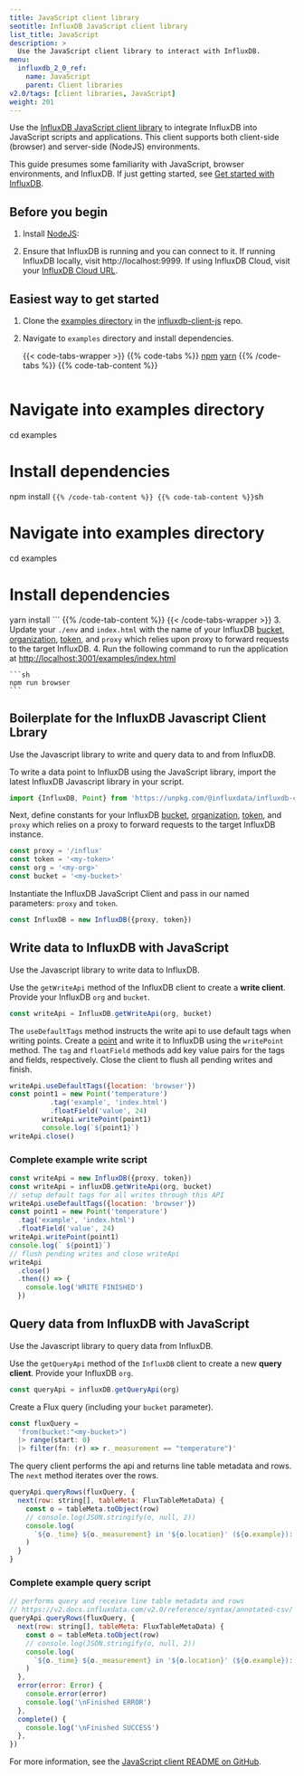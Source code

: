 ```yaml
---
title: JavaScript client library
seotitle: InfluxDB JavaScript client library
list_title: JavaScript
description: >
  Use the JavaScript client library to interact with InfluxDB.
menu:
  influxdb_2_0_ref:
    name: JavaScript
    parent: Client libraries
v2.0/tags: [client libraries, JavaScript]
weight: 201
---
```


Use the [InfluxDB JavaScript client library](https://github.com/influxdata/influxdb-client-js) to integrate InfluxDB into JavaScript scripts and applications. This client supports both client-side (browser) and server-side (NodeJS) environments. 

This guide presumes some familiarity with JavaScript, browser environments, and InfluxDB.
If just getting started, see [Get started with InfluxDB](/v2.0/get-started/).

## Before you begin

1. Install [NodeJS](https://nodejs.org/en/download/package-manager/):

2. Ensure that InfluxDB is running and you can connect to it.
   If running InfluxDB locally, visit http://localhost:9999.
   If using InfluxDB Cloud, visit your [InfluxDB Cloud URL](/v2.0/cloud/urls).

## Easiest way to get started 
1. Clone the [examples directory](https://github.com/influxdata/influxdb-client-js/tree/master/examples) in the [influxdb-client-js](https://github.com/influxdata/influxdb-client-js) repo. 
2. Navigate to `examples` directory and install dependencies. 

    {{< code-tabs-wrapper >}}
    {{% code-tabs %}}
[npm](#)
[yarn](#)
    {{% /code-tabs %}}
    {{% code-tab-content %}}
    ```sh
# Navigate into examples directory
cd examples 

# Install dependencies
npm install
    ```
    {{% /code-tab-content %}}
    {{% code-tab-content %}}
    ```sh
# Navigate into examples directory
cd examples 

# Install dependencies
yarn install
    ```
    {{% /code-tab-content %}}
    {{< /code-tabs-wrapper >}}
3. Update your `./env` and `index.html` with the name of your InfluxDB [bucket](/v2.0/organizations/buckets/), [organization](/v2.0/organizations/), [token](/v2.0/security/tokens/), and `proxy` which relies upon proxy to forward requests to the target InfluxDB. 
4. Run the following command to run the application at [http://localhost:3001/examples/index.html]()

    ```sh
    npm run browser
    ```

## Boilerplate for the InfluxDB Javascript Client Lbrary  
Use the Javascript library to write and query data to and from InfluxDB.

To write a data point to InfluxDB using the JavaScript library, import the latest InfluxDB Javascript library in your script.

```js
import {InfluxDB, Point} from 'https://unpkg.com/@influxdata/influxdb-client/dist/index.browser.mjs'
```

Next, define constants for your InfluxDB [bucket](/v2.0/organizations/buckets/), [organization](/v2.0/organizations/), [token](/v2.0/security/tokens/), and `proxy` which  relies on a proxy to forward requests to the target InfluxDB instance. 


```js
const proxy = '/influx' 
const token = '<my-token>'
const org = '<my-org>'
const bucket = '<my-bucket>'
```

Instantiate the InfluxDB JavaScript Client and pass in our named parameters: `proxy` and `token`.

```js
const InfluxDB = new InfluxDB({proxy, token})
```
## Write data to InfluxDB with JavaScript
Use the Javascript library to write data to InfluxDB.

Use the `getWriteApi` method of the InfluxDB client to create a **write client**. Provide your InfluxDB `org` and `bucket`.

```js
const writeApi = InfluxDB.getWriteApi(org, bucket)
```
The `useDefaultTags` method instructs the write api to use default tags when writing points. Create a [point](/v2.0/reference/glossary/#point) and write it to InfluxDB using the `writePoint` method. The `tag` and `floatField` methods add key value pairs for the tags and fields, respectively.  Close the client to flush all pending writes and finish. 

```js
writeApi.useDefaultTags({location: 'browser'})
const point1 = new Point('temperature')
          .tag('example', 'index.html')
          .floatField('value', 24)
        writeApi.writePoint(point1)
        console.log(`${point1}`)
writeApi.close()
```

### Complete example write script

```js
const writeApi = new InfluxDB({proxy, token})
const writeApi = influxDB.getWriteApi(org, bucket)
// setup default tags for all writes through this API
writeApi.useDefaultTags({location: 'browser'})
const point1 = new Point('temperature')
  .tag('example', 'index.html')
  .floatField('value', 24)
writeApi.writePoint(point1)
console.log(` ${point1}`)
// flush pending writes and close writeApi
writeApi
  .close()
  .then(() => {
    console.log('WRITE FINISHED')
  })
```

## Query data from InfluxDB with JavaScript
Use the Javascript library to query data from InfluxDB.

Use the `getQueryApi` method of the `InfluxDB` client to create a new **query client**. Provide your InfluxDB `org`. 

```js
const queryApi = influxDB.getQueryApi(org)
```

Create a Flux query (including your `bucket` parameter).

```js
const fluxQuery =
  'from(bucket:"<my-bucket>") 
  |> range(start: 0) 
  |> filter(fn: (r) => r._measurement == "temperature")'
```

The query client performs the api and returns line table metadata and rows.
The `next` method iterates over the rows. 

```js
queryApi.queryRows(fluxQuery, {
  next(row: string[], tableMeta: FluxTableMetaData) {
    const o = tableMeta.toObject(row)
    // console.log(JSON.stringify(o, null, 2))
    console.log(
      `${o._time} ${o._measurement} in '${o.location}' (${o.example}): ${o._field}=${o._value}`
    )
  }
}
```

### Complete example query script

```js
// performs query and receive line table metadata and rows
// https://v2.docs.influxdata.com/v2.0/reference/syntax/annotated-csv/
queryApi.queryRows(fluxQuery, {
  next(row: string[], tableMeta: FluxTableMetaData) {
    const o = tableMeta.toObject(row)
    // console.log(JSON.stringify(o, null, 2))
    console.log(
      `${o._time} ${o._measurement} in '${o.location}' (${o.example}): ${o._field}=${o._value}`
    )
  },
  error(error: Error) {
    console.error(error)
    console.log('\nFinished ERROR')
  },
  complete() {
    console.log('\nFinished SUCCESS')
  },
})
```

For more information, see the [JavaScript client README on GitHub](https://github.com/influxdata/influxdb-client-js).